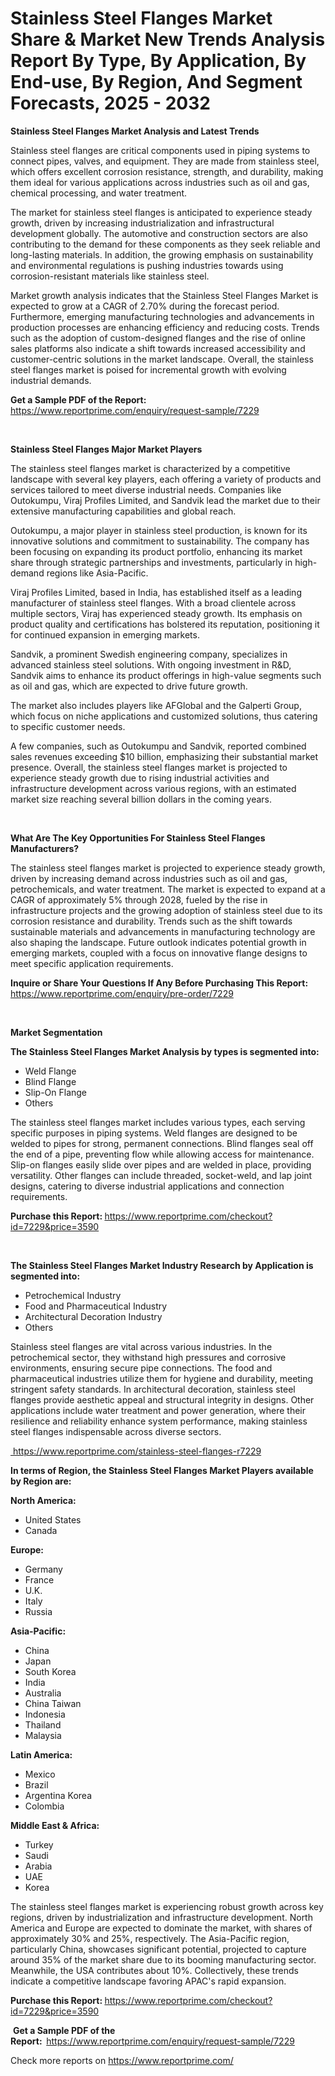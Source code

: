 <p><h1>Stainless Steel Flanges Market Share & Market New Trends Analysis Report By Type, By Application, By End-use, By Region, And Segment Forecasts, 2025 - 2032</h1></p><p><strong>Stainless Steel Flanges Market Analysis and Latest Trends</strong></p>
<p><p>Stainless steel flanges are critical components used in piping systems to connect pipes, valves, and equipment. They are made from stainless steel, which offers excellent corrosion resistance, strength, and durability, making them ideal for various applications across industries such as oil and gas, chemical processing, and water treatment.</p><p>The market for stainless steel flanges is anticipated to experience steady growth, driven by increasing industrialization and infrastructural development globally. The automotive and construction sectors are also contributing to the demand for these components as they seek reliable and long-lasting materials. In addition, the growing emphasis on sustainability and environmental regulations is pushing industries towards using corrosion-resistant materials like stainless steel.</p><p>Market growth analysis indicates that the Stainless Steel Flanges Market is expected to grow at a CAGR of 2.70% during the forecast period. Furthermore, emerging manufacturing technologies and advancements in production processes are enhancing efficiency and reducing costs. Trends such as the adoption of custom-designed flanges and the rise of online sales platforms also indicate a shift towards increased accessibility and customer-centric solutions in the market landscape. Overall, the stainless steel flanges market is poised for incremental growth with evolving industrial demands.</p></p>
<p><strong>Get a Sample PDF of the Report:&nbsp;</strong> <a href="https://www.reportprime.com/enquiry/request-sample/7229?utm_campaign=2892&utm_medium=2&utm_source=Github&utm_content=ia&utm_term=19032025&utm_id=stainless-steel-flanges">https://www.reportprime.com/enquiry/request-sample/7229</a></p>
<p>&nbsp;</p>
<p><strong>Stainless Steel Flanges Major Market Players</strong></p>
<p><p>The stainless steel flanges market is characterized by a competitive landscape with several key players, each offering a variety of products and services tailored to meet diverse industrial needs. Companies like Outokumpu, Viraj Profiles Limited, and Sandvik lead the market due to their extensive manufacturing capabilities and global reach.</p><p>Outokumpu, a major player in stainless steel production, is known for its innovative solutions and commitment to sustainability. The company has been focusing on expanding its product portfolio, enhancing its market share through strategic partnerships and investments, particularly in high-demand regions like Asia-Pacific.</p><p>Viraj Profiles Limited, based in India, has established itself as a leading manufacturer of stainless steel flanges. With a broad clientele across multiple sectors, Viraj has experienced steady growth. Its emphasis on product quality and certifications has bolstered its reputation, positioning it for continued expansion in emerging markets.</p><p>Sandvik, a prominent Swedish engineering company, specializes in advanced stainless steel solutions. With ongoing investment in R&D, Sandvik aims to enhance its product offerings in high-value segments such as oil and gas, which are expected to drive future growth.</p><p>The market also includes players like AFGlobal and the Galperti Group, which focus on niche applications and customized solutions, thus catering to specific customer needs. </p><p>A few companies, such as Outokumpu and Sandvik, reported combined sales revenues exceeding $10 billion, emphasizing their substantial market presence. Overall, the stainless steel flanges market is projected to experience steady growth due to rising industrial activities and infrastructure development across various regions, with an estimated market size reaching several billion dollars in the coming years.</p></p>
<p>&nbsp;</p>
<p><strong>What Are The Key Opportunities For Stainless Steel Flanges Manufacturers?</strong></p>
<p><p>The stainless steel flanges market is projected to experience steady growth, driven by increasing demand across industries such as oil and gas, petrochemicals, and water treatment. The market is expected to expand at a CAGR of approximately 5% through 2028, fueled by the rise in infrastructure projects and the growing adoption of stainless steel due to its corrosion resistance and durability. Trends such as the shift towards sustainable materials and advancements in manufacturing technology are also shaping the landscape. Future outlook indicates potential growth in emerging markets, coupled with a focus on innovative flange designs to meet specific application requirements.</p></p>
<p><strong>Inquire or Share Your Questions If Any Before Purchasing This Report:</strong> <a href="https://www.reportprime.com/enquiry/pre-order/7229?utm_campaign=2892&utm_medium=2&utm_source=Github&utm_content=ia&utm_term=19032025&utm_id=stainless-steel-flanges">https://www.reportprime.com/enquiry/pre-order/7229</a></p>
<p>&nbsp;</p>
<p><strong>Market Segmentation</strong></p>
<p><strong>The Stainless Steel Flanges Market Analysis by types is segmented into:</strong></p>
<p><ul><li>Weld Flange</li><li>Blind Flange</li><li>Slip-On Flange</li><li>Others</li></ul></p>
<p><p>The stainless steel flanges market includes various types, each serving specific purposes in piping systems. Weld flanges are designed to be welded to pipes for strong, permanent connections. Blind flanges seal off the end of a pipe, preventing flow while allowing access for maintenance. Slip-on flanges easily slide over pipes and are welded in place, providing versatility. Other flanges can include threaded, socket-weld, and lap joint designs, catering to diverse industrial applications and connection requirements.</p></p>
<p><strong>Purchase this Report:&nbsp;</strong><a href="https://www.reportprime.com/checkout?id=7229&price=3590&utm_campaign=2892&utm_medium=2&utm_source=Github&utm_content=ia&utm_term=19032025&utm_id=stainless-steel-flanges">https://www.reportprime.com/checkout?id=7229&price=3590</a></p>
<p>&nbsp;</p>
<p><strong>The Stainless Steel Flanges Market Industry Research by Application is segmented into:</strong></p>
<p><ul><li>Petrochemical Industry</li><li>Food and Pharmaceutical Industry</li><li>Architectural Decoration Industry</li><li>Others</li></ul></p>
<p><p>Stainless steel flanges are vital across various industries. In the petrochemical sector, they withstand high pressures and corrosive environments, ensuring secure pipe connections. The food and pharmaceutical industries utilize them for hygiene and durability, meeting stringent safety standards. In architectural decoration, stainless steel flanges provide aesthetic appeal and structural integrity in designs. Other applications include water treatment and power generation, where their resilience and reliability enhance system performance, making stainless steel flanges indispensable across diverse sectors.</p></p>
<p><a href="https://www.reportprime.com/stainless-steel-flanges-r7229?utm_campaign=2892&utm_medium=2&utm_source=Github&utm_content=ia&utm_term=19032025&utm_id=stainless-steel-flanges">&nbsp;https://www.reportprime.com/stainless-steel-flanges-r7229</a></p>
<p><strong>In terms of Region, the Stainless Steel Flanges Market Players available by Region are:</strong></p>
<p>
    <p> <strong> North America: </strong>
        <ul>
            <li>United States</li>
            <li>Canada</li>
        </ul>
        </p> 
    <p> <strong> Europe: </strong>
        <ul>
            <li>Germany</li>
            <li>France</li>
            <li>U.K.</li>
            <li>Italy</li>
            <li>Russia</li>
        </ul>
        </p> 
    <p> <strong> Asia-Pacific: </strong>
        <ul>
            <li>China</li>
            <li>Japan</li>
            <li>South Korea</li>
            <li>India</li>
            <li>Australia</li>
            <li>China Taiwan</li>
            <li>Indonesia</li>
            <li>Thailand</li>
            <li>Malaysia</li>
        </ul>
        </p> 
    <p> <strong> Latin America: </strong>
        <ul>
            <li>Mexico</li>
            <li>Brazil</li>
            <li>Argentina Korea</li>
            <li>Colombia</li>
        </ul>
        </p> 
    <p> <strong> Middle East & Africa: </strong>
        <ul>
            <li>Turkey</li>
            <li>Saudi</li>
            <li>Arabia</li>
            <li>UAE</li>
            <li>Korea</li>
        </ul>
    </p>
    </p>
<p><p>The stainless steel flanges market is experiencing robust growth across key regions, driven by industrialization and infrastructure development. North America and Europe are expected to dominate the market, with shares of approximately 30% and 25%, respectively. The Asia-Pacific region, particularly China, showcases significant potential, projected to capture around 35% of the market share due to its booming manufacturing sector. Meanwhile, the USA contributes about 10%. Collectively, these trends indicate a competitive landscape favoring APAC's rapid expansion.</p></p>
<p><strong>Purchase this Report: </strong><a href="https://www.reportprime.com/checkout?id=7229&price=3590&utm_campaign=2892&utm_medium=2&utm_source=Github&utm_content=ia&utm_term=19032025&utm_id=stainless-steel-flanges">https://www.reportprime.com/checkout?id=7229&price=3590</a></p>
<p>&nbsp;<strong>Get a Sample PDF of the Report:&nbsp;&nbsp;</strong><a href="https://www.reportprime.com/enquiry/request-sample/7229?utm_campaign=2892&utm_medium=2&utm_source=Github&utm_content=ia&utm_term=19032025&utm_id=stainless-steel-flanges">https://www.reportprime.com/enquiry/request-sample/7229</a></p>
<p><strong></strong></p>
<p>Check more reports on <a href="https://www.reportprime.com/?utm_campaign=2892&utm_medium=2&utm_source=Github&utm_content=ia&utm_term=19032025&utm_id=stainless-steel-flanges">https://www.reportprime.com/</a></p>